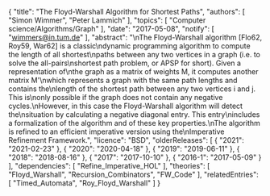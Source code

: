 {
    "title": "The Floyd-Warshall Algorithm for Shortest Paths",
    "authors": [
        "Simon Wimmer",
        "Peter Lammich"
    ],
    "topics": [
        "Computer science/Algorithms/Graph"
    ],
    "date": "2017-05-08",
    "notify": [
        "wimmers@in.tum.de"
    ],
    "abstract": "\nThe Floyd-Warshall algorithm [Flo62, Roy59, War62] is a classic\ndynamic programming algorithm to compute the length of all shortest\npaths between any two vertices in a graph (i.e. to solve the all-pairs\nshortest path problem, or APSP for short). Given a representation of\nthe graph as a matrix of weights M, it computes another matrix M'\nwhich represents a graph with the same path lengths and contains the\nlength of the shortest path between any two vertices i and j. This is\nonly possible if the graph does not contain any negative cycles.\nHowever, in this case the Floyd-Warshall algorithm will detect the\nsituation by calculating a negative diagonal entry. This entry\nincludes a formalization of the algorithm and of these key properties.\nThe algorithm is refined to an efficient imperative version using the\nImperative Refinement Framework.",
    "licence": "BSD",
    "olderReleases": [
        {
            "2021": "2021-02-23"
        },
        {
            "2020": "2020-04-18"
        },
        {
            "2019": "2019-06-11"
        },
        {
            "2018": "2018-08-16"
        },
        {
            "2017": "2017-10-10"
        },
        {
            "2016-1": "2017-05-09"
        }
    ],
    "dependencies": [
        "Refine_Imperative_HOL"
    ],
    "theories": [
        "Floyd_Warshall",
        "Recursion_Combinators",
        "FW_Code"
    ],
    "relatedEntries": [
        "Timed_Automata",
        "Roy_Floyd_Warshall"
    ]
}